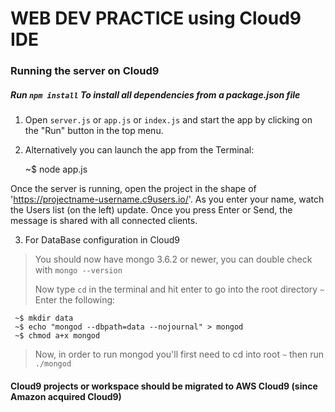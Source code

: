 # WEB DEV PRACTICE using Cloud9 IDE #

### Running the server on Cloud9

#####   Run `npm install` To install all dependencies from a package.json file

1) Open `server.js` or `app.js` or `index.js` and start the app by clicking on the "Run" button in the top menu.

2) Alternatively you can launch the app from the Terminal:

    ~$ node app.js

Once the server is running, open the project in the shape of 'https://projectname-username.c9users.io/'. As you enter your name, watch the Users list (on the left) update. Once you press Enter or Send, the message is shared with all connected clients.

3) For DataBase configuration in Cloud9

> You should now have mongo 3.6.2 or newer, you can double check with `mongo --version`
>
> Now type `cd` in the terminal and hit enter to go into the root directory `~`
Enter the following:
     
     ~$ mkdir data
     ~$ echo "mongod --dbpath=data --nojournal" > mongod
     ~$ chmod a+x mongod
> Now, in order to run mongod you'll first need to cd into root `~` then run `./mongod` 


#### Cloud9 projects or workspace should be migrated to AWS Cloud9 (since Amazon acquired Cloud9)
